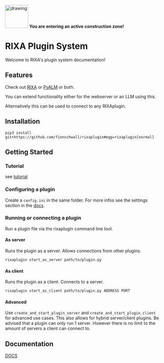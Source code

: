 <img src="https://cdn-icons-png.flaticon.com/512/6261/6261561.png" alt="drawing" width="75"/>
<b>You are entering an active construction zone!</b>


# RIXA Plugin System

Welcome to RIXA's plugin system documentation!

## Features

Check out [RIXA](https://github.com/finnschwall/RIXA/tree/main) or [PyALM](https://github.com/finnschwall/PyALM)
or both.

You can extend functionality either for the webserver or an LLM using this.

Alternatively this can be used to connect to any RIXAplugin.

## Installation
```
pip3 install git+https://github.com/finnschwall/rixaplugin#egg=rixaplugin[normal]
```

## Getting Started

### Tutorial

see [tutorial](https://github.com/finnschwall/rixaplugin/tree/main/examples/tutorial)

### Configuring a plugin
Create a `config.ini` in the same folder. For more infos see the settings section in the [docs](https://finnschwall.github.io/rixaplugin/).


### Running or connecting a plugin
Run a plugin file via the rixaplugin command line tool.

#### As server
Runs the plugin as a server. Allows connections from other plugins.
```bash
rixaplugin start_as_server path/to/plugin.py
```

#### As client
Runs the plugin as a client. Connects to a server.
```bash
rixaplugin start_as_client path/to/plugin.py ADDRESS PORT
```

#### Advanced
Use `create_and_start_plugin_server` and `create_and_start_plugin_client` for advanced use cases.
This also allows for hybrid server/client plugins. Be advised that a plugin can only run 1 server.
However there is no limit to the amount of servers a client can connect to.


## Documentation

[DOCS](https://finnschwall.github.io/rixaplugin/)
